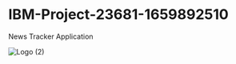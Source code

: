 # IBM-Project-23681-1659892510
News Tracker Application

![Logo (2)](https://user-images.githubusercontent.com/59393736/204073880-67972d8a-e8ed-47d3-8f58-2c2cae07c9a8.png)



